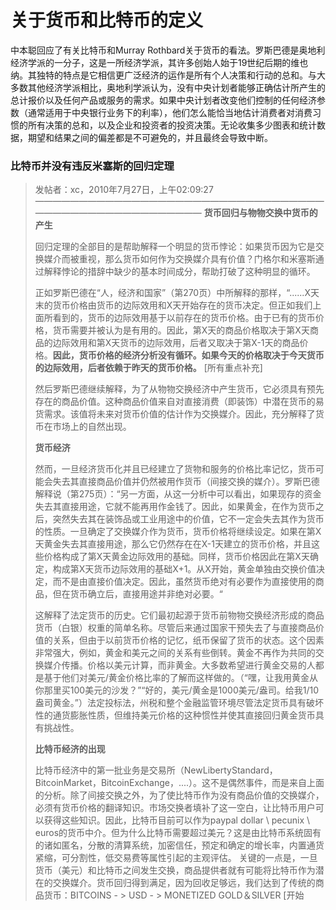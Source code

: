 # 关于货币和比特币的定义


中本聪回应了有关比特币和Murray Rothbard关于货币的看法。罗斯巴德是奥地利经济学派的一分子，这是一所经济学派，其许多创始人始于19世纪后期的维也纳。其独特的特点是它相信更广泛经济的运作是所有个人决策和行动的总和。与大多数其他经济学派相比，奥地利学派认为，没有中央计划者能够正确估计所产生的总计报价以及任何产品或服务的需求。如果中央计划者改变他们控制的任何经济参数（通常适用于中央银行业务下的利率），他们怎么能恰当地估计消费者对消费习惯的所有决策的总和，以及企业和投资者的投资决策。无论收集多少图表和统计数据，期望和结果之间的偏差都是不可避免的，并且最终会导致中断。


### 比特币并没有违反米塞斯的回归定理

> 发帖者：xc，2010年7月27日，上午02:09:27
> ————————————————————————————————————————————————————
> **货币回归与物物交换中货币的产生**
> 
> 回归定理的全部目的是帮助解释一个明显的货币悖论：如果货币因为它是交换媒介而被重视，那么货币如何作为交换媒介具有价值？门格尔和米塞斯通过解释悖论的措辞中缺少的基本时间成分，帮助打破了这种明显的循环。
>
> 正如罗斯巴德在“人，经济和国家”（第270页）中所解释的那样，“......X天末的货币价格由货币的边际效用和X天开始存在的货币决定。但正如我们上面所看到的，货币的边际效用基于以前存在的货币价格。由于已有的货币价格，货币需要并被认为是有用的。因此，第X天的商品价格取决于第X天商品的边际效用和第X天货币的边际效用，后者又取决于第X-1天的商品价格。**因此，货币价格的经济分析没有循环。如果今天的价格取决于今天货币的边际效用，后者依赖于昨天的货币价格。** [所有重点补充]
> 
> 然后罗斯巴德继续解释，为了从物物交换经济中产生货币，它必须具有预先存在的商品价值。这种商品价值来自对直接消费（即装饰）中潜在货币的易货需求。该值将未来对货币价值的估计作为交换媒介。因此，充分解释了货币在市场上的自然出现。
>
> **货币经济**
>
> 然而，一旦经济货币化并且已经建立了货物和服务的价格比率记忆，货币可能会失去其直接商品价值并仍然被用作货币（间接交换的媒介）。罗斯巴德解释说（第275页）：“另一方面，从这一分析中可以看出，如果现存的资金失去其直接用途，它就不能再用作金钱了。因此，如果黄金，在作为货币之后，突然失去其在装饰品或工业用途中的价值，它不一定会失去其作为货币的性质。一旦确定了交换媒介作为货币，货币价格将继续设定。如果在第X天黄金失去其直接用途，那么它仍然存在在X-1天建立的货币价格，并且这些价格构成了第X天黄金边际效用的基础。同样，货币价格因此在第X天确定，构成第X天货币边际效用的基础X+1。从X开始，黄金单独由交换价值决定，而不是由直接价值决定。因此，虽然货币绝对有必要作为直接使用的商品，但在货币确立后，直接用途并非绝对必要。“
>
> 这解释了法定货币的历史。它们最初起源于货币前物物交换经济形成的商品货币（白银）权重的简单名称。尽管后来通过国家干预失去了与直接商品价值的关系，但由于以前货币价格的记忆，纸币保留了货币的状态。这个因素非常强大，例如，黄金和美元之间的关系有些倒转。黄金不再作为共同的交换媒介传播。价格以美元计算，而非黄金。大多数希望进行黄金交易的人都是基于他们对美元/黄金价格比率的了解而这样做的。（“嘿，让我用黄金从你那里买100美元的沙发？”“好的，美元/黄金是1000美元/盎司。给我1/10盎司黄金。”）法定投标法，州税和整个金融监管环境尽管法定货币具有破坏性的通货膨胀性质，但维持美元价格的这种惯性并使其直接回归黄金货币具有挑战性。
>
> **比特币经济的出现**
>
> 比特币经济中的第一批业务是交易所（NewLibertyStandard，BitcoinMarket，BitcoinExchange，....）。这不是偶然事件，而是来自上面的分析。除了间接交换之外，为了使比特币作为没有商品价值的交换媒介，必须有货币价格的翻译知识。市场交换者填补了这一空白，让比特币用户可以获得这些知识。因此，比特币目前可以作为paypal dollar \ pecunix \ euros的货币中介。但为什么比特币需要超过美元？这是由比特币系统固有的诸如匿名，分散的清算系统，加密信任，预定和确定的增长率，内置通货紧缩，可分割性，低交易费等属性引起的主观评估。
关键的一点是，一旦货币（美元）和比特币之间发生交换，商品提供者就有可能将比特币作为潜在的交换媒介。货币回归得到满足，因为回收足够远，我们达到了传统的商品货币：BITCOINS  - > USD  - > MONETIZED GOLD＆SILVER [开始


